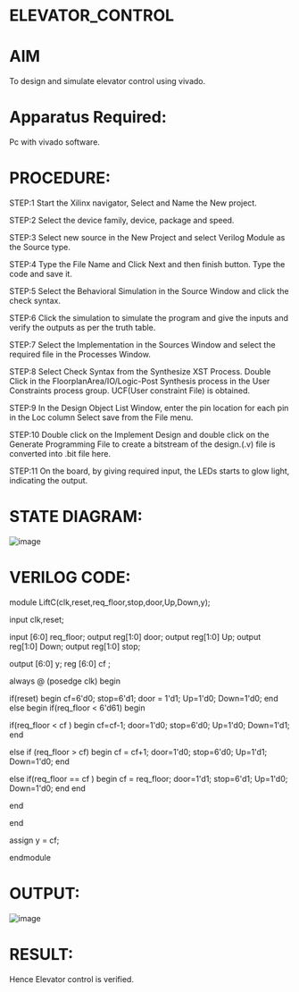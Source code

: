 # ELEVATOR_CONTROL
# AIM
To design and simulate elevator control using vivado.
# Apparatus Required:
Pc with vivado software.
# PROCEDURE:
STEP:1 Start the Xilinx navigator, Select and Name the New project.

STEP:2 Select the device family, device, package and speed.

STEP:3 Select new source in the New Project and select Verilog Module as the Source type.

STEP:4 Type the File Name and Click Next and then finish button. Type the code and save it.

STEP:5 Select the Behavioral Simulation in the Source Window and click the check syntax.

STEP:6 Click the simulation to simulate the program and give the inputs and verify the outputs as per the truth table.

STEP:7 Select the Implementation in the Sources Window and select the required file in the Processes Window.

STEP:8 Select Check Syntax from the Synthesize XST Process. Double Click in the FloorplanArea/IO/Logic-Post Synthesis process in the User Constraints process group. UCF(User constraint File) is obtained.

STEP:9 In the Design Object List Window, enter the pin location for each pin in the Loc column Select save from the File menu.

STEP:10 Double click on the Implement Design and double click on the Generate Programming File to create a bitstream of the design.(.v) file is converted into .bit file here.

STEP:11 On the board, by giving required input, the LEDs starts to glow light, indicating the output.
# STATE DIAGRAM:
![image](https://github.com/RESMIRNAIR/ELEVATOR_CONTROL/assets/154305926/b42a1942-752f-4787-967c-b9c13ab3e763)
# VERILOG CODE:
module LiftC(clk,reset,req_floor,stop,door,Up,Down,y);

input clk,reset;

input [6:0] req_floor;
output reg[1:0] door;
output reg[1:0] Up;
output reg[1:0] Down;
output reg[1:0] stop;

output [6:0] y;
reg [6:0] cf ;

always @ (posedge clk)
begin

if(reset)
begin
cf=6'd0;
stop=6'd1;
door = 1'd1;
Up=1'd0;
Down=1'd0;
end
else
begin
if(req_floor < 6'd61)
begin

if(req_floor < cf )
begin
cf=cf-1;
door=1'd0;
stop=6'd0;
Up=1'd0;
Down=1'd1;
end


else if (req_floor > cf)
begin
cf = cf+1;
door=1'd0;
stop=6'd0;
Up=1'd1;
Down=1'd0;
end

else if(req_floor == cf )
begin
cf = req_floor;
door=1'd1;
stop=6'd1;
Up=1'd0;
Down=1'd0;
end
end


end


end


assign y = cf;

endmodule
# OUTPUT:
![image](https://github.com/RESMIRNAIR/ELEVATOR_CONTROL/assets/154305926/6379ab0d-b73f-4740-bdda-45263b28f120)
# RESULT:
Hence Elevator control is verified.
